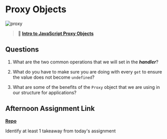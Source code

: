 # Proxy Objects

![proxy](https://bcw.blob.core.windows.net/public/img/journals/5120113092091727)

> **📖 [Intro to JavaScript Proxy Objects](https://codeworksacademy.com/fs-student-guide/resources/wk3/03-Proxies)**

## Questions

1. What are the two common operations that we will set in the ***handler***?

2. What do you have to make sure you are doing with every `get` to ensure the value does not become `undefined`?

3. What are some of the benefits of the `Proxy` object that we are using in our structure for applications?

## Afternoon Assignment Link

**[Repo](https://github.com/uwilledw/<ASSIGNMENT_REPO>)**

Identify at least 1 takeaway from today's assignment
